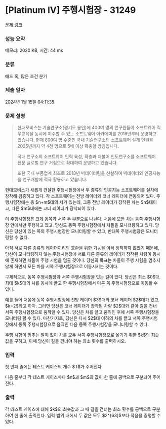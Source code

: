 # [Platinum IV] 주행시험장 - 31249 

[문제 링크](https://www.acmicpc.net/problem/31249) 

### 성능 요약

메모리: 2020 KB, 시간: 44 ms

### 분류

애드 혹, 많은 조건 분기

### 제출 일자

2024년 1월 15일 04:11:35

### 문제 설명

<blockquote>
<p>현대모비스는 기술연구소(경기도 용인)에 400여 명의 연구원들이 소프트웨어 직무교육을 동시에 이수할 수 있는 소프트웨어 아카데미를 2018년부터 운영하고 있습니다. 현재 800여 명 수준인 국내 기술연구소의 소프트웨어 설계 인원을 2025년까지 약 4천 명으로 5배 이상 확충할 방침입니다.</p>

<p>국내 연구소의 소프트웨어 인력 육성, 확충과 더불어 인도연구소를 소프트웨어 전문 글로벌 연구 거점으로 확대하여 운영하고 있습니다.</p>

<p>또한 국내 부품업계 최초로 2018년 빅데이터팀을 신설하여 빅데이터와 인공지능을 연구개발에 적극 활용하고 있습니다.</p>
</blockquote>

<p>현대모비스가 새롭게 건설한 주행시험장에서 두 종류의 인공지능 소프트웨어를 실차에 장착해 검증하고 있다. 각 소프트웨어는 전방 레이더와 코너 레이더에 연동되어 있다. 주행시험장에는 총 $n+m$대의 차가 있는데, 그중 전방 레이더가 장착된 차는 $n$대이고, 다른 $m$대에는 코너 레이더가 장착되어 있다.</p>

<p>이 주행시험장은 크게 동쪽과 서쪽 두 부분으로 나뉜다. 처음에 모든 차는 동쪽 주행시험장 안에서만 주행하고 있고, 당신도 동쪽 주행시험장에서 차들을 모니터링하고 있다. 당신은 당신이 있는 쪽의 주행시험장만 모니터링할 수 있고, 반대쪽 주행시험장은 모니터링할 수 없다.</p>

<p>아직 서로 다른 종류의 레이더끼리의 호환을 위한 기능을 아직 장착하지 않았기 때문에, 당신이 모니터링하지 않는 주행시험장에 서로 다른 종류의 레이더가 장착된 차량이 동시에 존재하면 차들이 주행 시험을 멈출 것이다. 당신의 목표는 차들이 주행 시험을 멈추지 않게 하면서 모든 차를 서쪽 주행시험장으로 이동시키는 것이다.</p>

<p>구체적으로, 동쪽 주행시험장과 서쪽 주행시험장을 잇는 길이 있다. 당신은 최소 $0$대, 최대 $k$대의 차를 동시에 끌고 한 주행시험장에서 다른 쪽 주행시험장으로 이동할 수 있다.</p>

<p>예를 들어 처음에 동쪽 주행시험장에 전방 레이더 $3$대와 코너 레이더 $2$대가 있고, $k=2$라고 하자. 그러면 당신은 코너 레이더가 장착된 차량 $2$대와 같이 길을 건너 서쪽 주행시험장으로 움직일 수 있다. 당신은 차를 끌고 움직인 후에 서쪽 주행시험장을 모니터링 할 수 있다. 마찬가지로, 당신은 다시 $2$대 이하의 차를 끌고 서쪽 주행시험장에서 동쪽 주행시험장으로 움직인 다음 동쪽 주행시험장을 모니터링할 수 있다.</p>

<p>주행 시험이 멈추는 일이 없이 차를 모두 서쪽 주행시험장으로 옮기기 위한 $k$의 최솟값을 구하고, 이때 당신이 길을 건너야 하는 최소 횟수를 출력하시오.</p>

### 입력 

 <p>첫 번째 줄에는 테스트 케이스의 개수 $T$가 주어진다.</p>

<p>다음 줄부터 각 테스트 케이스마다 $n$과 $m$의 값이 한 줄에 공백으로 구분되어 주어진다.</p>

### 출력 

 <p>각 테스트 케이스에 대해 $k$의 최솟값과 그 때 길을 건너는 최소 횟수를 공백으로 구분하여 한 줄에 출력한다. 입력 범위 내에서 두 값은 모두 $2^{63}$보다 작음을 증명할 수 있다.</p>

